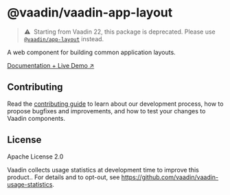 # @vaadin/vaadin-app-layout

> ⚠️&nbsp; Starting from Vaadin 22, this package is deprecated.
> Please use [`@vaadin/app-layout`](https://www.npmjs.com/package/@vaadin/app-layout) instead.

A web component for building common application layouts.

[Documentation + Live Demo ↗](https://vaadin.com/docs/latest/ds/components/app-layout)

## Contributing

Read the [contributing guide](https://vaadin.com/docs/latest/guide/contributing/overview) to learn about our development
process, how to propose bugfixes and improvements, and how to test your changes to Vaadin components.

## License

Apache License 2.0

Vaadin collects usage statistics at development time to improve this product..
For details and to opt-out, see https://github.com/vaadin/vaadin-usage-statistics.
